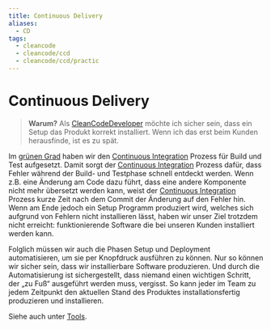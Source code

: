 ```yaml
---
title: Continuous Delivery
aliases:
  - CD
tags:
  - cleancode
  - cleancode/ccd
  - cleancode/ccd/practic
---
```

# Continuous Delivery

>**Warum?**
>Als [CleanCodeDeveloper](/docs/main/CleanCode/CleanCodeDeveloper/CleanCodeDeveloper) möchte ich sicher sein, dass ein Setup das Produkt korrekt installiert. Wenn ich das erst beim Kunden herausfinde, ist es zu spät.

Im [grünen Grad](/docs/main/CleanCode/CleanCodeDeveloper/Grade/Grüner%20Grad) haben wir den [Continuous Integration](docs/main/CleanCode/1.%20CleanCodeDeveloper/Praktiken/Continuous%20Integration.md) Prozess für Build und Test aufgesetzt. Damit sorgt der [Continuous Integration](docs/main/CleanCode/1.%20CleanCodeDeveloper/Praktiken/Continuous%20Integration.md) Prozess dafür, dass Fehler während der Build- und Testphase schnell entdeckt werden. Wenn z.B. eine Änderung am Code dazu führt, dass eine andere Komponente nicht mehr übersetzt werden kann, weist der [Continuous Integration](docs/main/CleanCode/1.%20CleanCodeDeveloper/Praktiken/Continuous%20Integration.md) Prozess kurze Zeit nach dem Commit der Änderung auf den Fehler hin. Wenn am Ende jedoch ein Setup Programm produziert wird, welches sich aufgrund von Fehlern nicht installieren lässt, haben wir unser Ziel trotzdem nicht erreicht: funktionierende Software die bei unseren Kunden installiert werden kann.

Folglich müssen wir auch die Phasen Setup und Deployment automatisieren, um sie per Knopfdruck ausführen zu können. Nur so können wir sicher sein, dass wir installierbare Software produzieren. Und durch die Automatisierung ist sichergestellt, dass niemand einen wichtigen Schritt, der „zu Fuß“ ausgeführt werden muss, vergisst. So kann jeder im Team zu jedem Zeitpunkt den aktuellen Stand des Produktes installationsfertig produzieren und installieren.

Siehe auch unter [Tools](https://clean-code-developer.de/weitere-infos/werkzeuge/).
